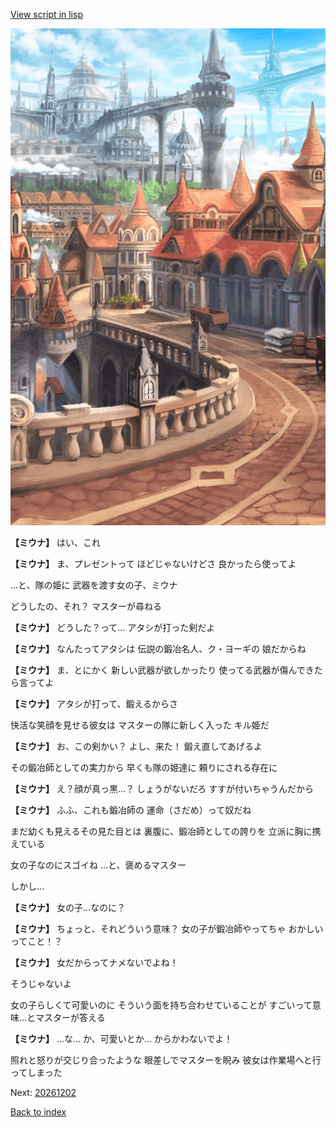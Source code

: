 [View script in lisp](../scripts/20261201.txt)

![town.png](../images/backgrounds/town.png)

**【ミウナ】**
はい、これ

**【ミウナ】**
ま、プレゼントって
ほどじゃないけどさ
良かったら使ってよ

…と、隊の姫に
武器を渡す女の子、ミウナ

どうしたの、それ？
マスターが尋ねる

**【ミウナ】**
どうした？って…
アタシが打った剣だよ

**【ミウナ】**
なんたってアタシは
伝説の鍛冶名人、ク・ヨーギの
娘だからね

**【ミウナ】**
ま、とにかく
新しい武器が欲しかったり
使ってる武器が傷んできたら言ってよ

**【ミウナ】**
アタシが打って、鍛えるからさ

快活な笑顔を見せる彼女は
マスターの隊に新しく入った
キル姫だ

**【ミウナ】**
お、この剣かい？
よし、来た！
鍛え直してあげるよ

その鍛冶師としての実力から
早くも隊の姫達に
頼りにされる存在に

**【ミウナ】**
え？顔が真っ黒…？
しょうがないだろ
すすが付いちゃうんだから

**【ミウナ】**
ふふ、これも鍛冶師の
運命（さだめ）って奴だね

まだ幼くも見えるその見た目とは
裏腹に、鍛冶師としての誇りを
立派に胸に携えている

女の子なのにスゴイね
…と、褒めるマスター

しかし…

**【ミウナ】**
女の子…なのに？

**【ミウナ】**
ちょっと、それどういう意味？
女の子が鍛冶師やってちゃ
おかしいってこと！？

**【ミウナ】**
女だからってナメないでよね！

そうじゃないよ

女の子らしくて可愛いのに
そういう面を持ち合わせていることが
すごいって意味…とマスターが答える

**【ミウナ】**
…な…
か、可愛いとか…
からかわないでよ！

照れと怒りが交じり合ったような
眼差しでマスターを睨み
彼女は作業場へと行ってしまった

Next: [20261202](20261202.md)

[Back to index](index.md)
